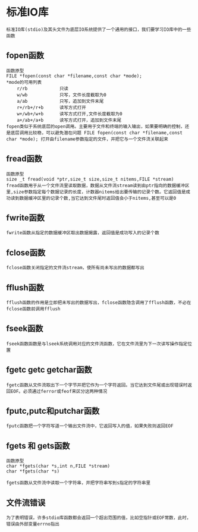 # 标准IO库

    标准IO库(stdio)及其头文件为底层IO系统提供了一个通用的接口，我们要学习IO库中的一些函数

## fopen函数

    函数原型
    FILE *fopen(const char *filename,const char *mode);
    *mode的可用列表
        r/rb            只读
        w/wb            只写，文件长度截取为0
        a/ab            只写，追加到文件末尾
        r+/rb+/r+b      读写方式打开
        w+/wb+/w+b      读写方式打开,文件长度截取为0
        a+/ab+/a+b      读写方式打开，追加到文件末尾
    fopen类似于系统底层的open调用。主要用于文件和终端的输入输出，如果要明确的控制，还是底层调用比较稳，可以避免潜在问题 FILE fopen(const char *filename,const char *mode); 打开由filename参数指定的文件，并把它与一个文件流关联起来

## fread函数

    函数原型
    size _t fread(void *ptr,size_t size,size_t nitems,FILE *stream)
    fread函数用于从一个文件流里读取数据，数据从文件流stream读到由ptr指向的数据缓冲区里,size参数指定每个数据记录的长度，计数器nitems给出要传输的记录个数。它返回值是成功读到数据缓冲区里的记录个数,当它达到文件尾时返回值会小于nitems,甚至可以是0

## fwrite函数

    fwrite函数从指定的数据缓冲区取出数据揭露，返回值是成功写入的记录个数

## fclose函数

    fclose函数关闭指定的文件流stream，使所有尚未写出的数据都写出

## fflush函数

    fflush函数的作用是立即把未写出的数据写出，fclose函数隐含调用了fflush函数，不必在fclose函数前调用fflush

## fseek函数

    fseek函数函数是与lseek系统调用对应的文件流函数，它在文件流里为下一次读写操作指定位置

## fgetc getc getchar函数

    fgetc函数从文件流取出下一个字节并把它作为一个字符返回。当它达到文件尾或出现错误时返回EOF。必须通过ferror或feof来区分这两种情况

## fputc,putc和putchar函数

    fputc函数把一个字符写道一个输出文件流中，它返回写入的值，如果失败则返回EOF

## fgets 和 gets函数
    
    函数原型
    char *fgets(char *s,int n,FILE *stream)
    char *fgets(char *s)

    fgets函数从文件流中读取一个字符串，并把字符串写到s指定的字符串里

## 文件流错误

    为了表明错误，许多stdio库函数都会返回一个超出范围的值，比如空指针或EOF常数，此时，错误由外部变量errno指出
